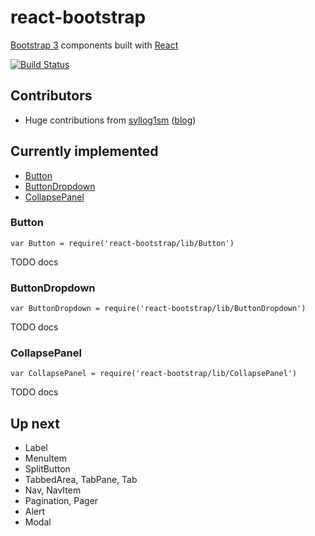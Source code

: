 # react-bootstrap

[Bootstrap 3](http://getbootstrap.com) components built with [React](http://facebook.github.io/react/)

[![Build Status](https://travis-ci.org/stevoland/react-bootstrap.png)](https://travis-ci.org/stevoland/react-bootstrap)

## Contributors

- Huge contributions from [syllog1sm](https://github.com/syllog1sm) ([blog](http://clozeit.wordpress.com/))

## Currently implemented

- [Button](#Button)
- [ButtonDropdown](#ButtonDropdown)
- [CollapsePanel](#CollapsePanel)

### <a name="Button"></a>Button

`var Button = require('react-bootstrap/lib/Button')`

TODO docs

### <a name="ButtonDropdown"></a>ButtonDropdown

`var ButtonDropdown = require('react-bootstrap/lib/ButtonDropdown')`

TODO docs

### <a name="CollapsePanel"></a>CollapsePanel

`var CollapsePanel = require('react-bootstrap/lib/CollapsePanel')`

TODO docs

## Up next

- Label
- MenuItem
- SplitButton
- TabbedArea, TabPane, Tab
- Nav, NavItem
- Pagination, Pager
- Alert
- Modal
